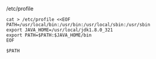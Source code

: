 /etc/profile

```
cat > /etc/profile <<EOF
PATH=/usr/local/bin:/usr/bin:/usr/local/sbin:/usr/sbin
export JAVA_HOME=/usr/local/jdk1.8.0_321
export PATH=$PATH:$JAVA_HOME/bin
EOF
```

```
$PATH
```


